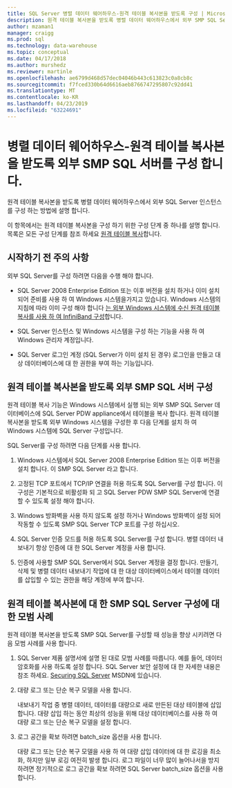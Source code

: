 ```yaml
---
title: SQL Server 병렬 데이터 웨어하우스-원격 테이블 복사본을 받도록 구성 | Microsoft Docs
description: 원격 테이블 복사본을 받도록 병렬 데이터 웨어하우스에서 외부 SMP SQL Server 인스턴스를 구성 하는 방법에 설명 합니다.
author: mzaman1
manager: craigg
ms.prod: sql
ms.technology: data-warehouse
ms.topic: conceptual
ms.date: 04/17/2018
ms.author: murshedz
ms.reviewer: martinle
ms.openlocfilehash: ae6799d468d57dec04046b443c613823c0a8cb8c
ms.sourcegitcommit: f7fced330b64d6616aeb8766747295807c92dd41
ms.translationtype: MT
ms.contentlocale: ko-KR
ms.lasthandoff: 04/23/2019
ms.locfileid: "63224691"
---
```

# <a name="configure-an-external-smp-sql-server-to-receive-remote-table-copies---parallel-data-warehouse"></a>병렬 데이터 웨어하우스-원격 테이블 복사본을 받도록 외부 SMP SQL 서버를 구성 합니다.
원격 테이블 복사본을 받도록 병렬 데이터 웨어하우스에서 외부 SQL Server 인스턴스를 구성 하는 방법에 설명 합니다.  

이 항목에서는 원격 테이블 복사본을 구성 하기 위한 구성 단계 중 하나를 설명 합니다. 목록은 모든 구성 단계를 참조 하세요 [원격 테이블 복사](remote-table-copy.md)합니다.  
  
## <a name="before-you-begin"></a>시작하기 전 주의 사항  
외부 SQL Server를 구성 하려면 다음을 수행 해야 합니다.  
  
-   SQL Server 2008 Enterprise Edition 또는 이후 버전을 설치 하거나 이미 설치 되어 준비를 사용 하 여 Windows 시스템을가지고 있습니다. Windows 시스템의 지침에 따라 이미 구성 해야 합니다 [는 외부 Windows 시스템에 수신 원격 테이블 복사를 사용 하 여 InfiniBand 구성](configure-an-external-windows-system-to-receive-remote-table-copies-using-infiniband.md)합니다.  
  
-   SQL Server 인스턴스 및 Windows 시스템을 구성 하는 기능을 사용 하 여 Windows 관리자 계정입니다.  
  
-   SQL Server 로그인 계정 (SQL Server가 이미 설치 된 경우) 로그인을 만들고 대상 데이터베이스에 대 한 권한을 부여 하는 기능입니다.  
  
## <a name="HowToSQLServer"></a>원격 테이블 복사본을 받도록 외부 SMP SQL 서버 구성  
원격 테이블 복사 기능은 Windows 시스템에서 실행 되는 외부 SMP SQL Server 데이터베이스에 SQL Server PDW appliance에서 테이블을 복사 합니다. 원격 테이블 복사본을 받도록 외부 Windows 시스템을 구성한 후 다음 단계를 설치 하 여 Windows 시스템에 SQL Server 구성입니다.  
  
SQL Server를 구성 하려면 다음 단계를 사용 합니다.  
  
1.  Windows 시스템에서 SQL Server 2008 Enterprise Edition 또는 이후 버전을 설치 합니다. 이 SMP SQL Server 라고 합니다.  
  
2.  고정된 TCP 포트에서 TCP/IP 연결을 허용 하도록 SQL Server를 구성 합니다. 이 구성은 기본적으로 비활성화 되 고 SQL Server PDW SMP SQL Server에 연결할 수 있도록 설정 해야 합니다.  
  
3.  Windows 방화벽을 사용 하지 않도록 설정 하거나 Windows 방화벽이 설정 되어 작동할 수 있도록 SMP SQL Server TCP 포트를 구성 하십시오.  
  
4.  SQL Server 인증 모드를 허용 하도록 SQL Server를 구성 합니다. 병렬 데이터 내보내기 항상 인증에 대 한 SQL Server 계정을 사용 합니다.  
  
5.  인증에 사용할 SMP SQL Server에서 SQL Server 계정을 결정 합니다. 만들기, 삭제 및 병렬 데이터 내보내기 작업에 대 한 대상 데이터베이스에서 테이블 데이터를 삽입할 수 있는 권한을 해당 계정에 부여 합니다.  
  
## <a name="BPSQLConfig"></a>원격 테이블 복사본에 대 한 SMP SQL Server 구성에 대 한 모범 사례  
원격 테이블 복사본을 받도록 SMP SQL Server를 구성할 때 성능을 향상 시키려면 다음 모범 사례를 사용 합니다.  
  
1.  SQL Server 제품 설명서에 설명 된 대로 모범 사례를 따릅니다. 예를 들어, 데이터 암호화를 사용 하도록 설정 합니다. SQL Server 보안 설정에 대 한 자세한 내용은 참조 하세요. [Securing SQL Server](../relational-databases/security/securing-sql-server.md) MSDN에 있습니다.  
  
2.  대량 로그 또는 단순 복구 모델을 사용 합니다.  
  
    내보내기 작업 중 병렬 데이터, 데이터를 대량으로 새로 만든된 대상 테이블에 삽입 합니다. 대량 삽입 하는 동안 최상의 성능을 위해 대상 데이터베이스를 사용 하 여 대량 로그 또는 단순 복구 모델을 설정 합니다.  
  
3.  로그 공간을 확보 하려면 batch_size 옵션을 사용 합니다.  
  
    대량 로그 또는 단순 복구 모델을 사용 하 여 대량 삽입 데이터에 대 한 로깅을 최소화, 하지만 일부 로깅 여전히 발생 합니다. 로그 파일이 너무 많이 늘어나서을 방지 하려면 정기적으로 로그 공간을 확보 하려면 SQL Server batch_size 옵션을 사용 합니다.  
  
<!-- MISSING LINKS 
## See Also  
[Common Metadata Query Examples &#40;SQL Server PDW&#41;](../sqlpdw/common-metadata-query-examples-sql-server-pdw.md)  
-->
  
